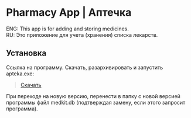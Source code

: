 # Pharmacy App | Аптечка
ENG: This app is for adding and storing medicines.  
RU: Это приложение для учета (хранения) списка лекарств.
## Установка
Ссылка на программу. Скачать, разархивировать и запустить apteka.exe:
> [Скачать](https://drive.google.com/open?id=1qNDd1shKDIGCb0iNht5AIzwxRxIyalBz)

При переходе на новую версию, перенести в папку с новой версией программы 
файл medkit.db (подтверждая замену, если этого запросит программа).
